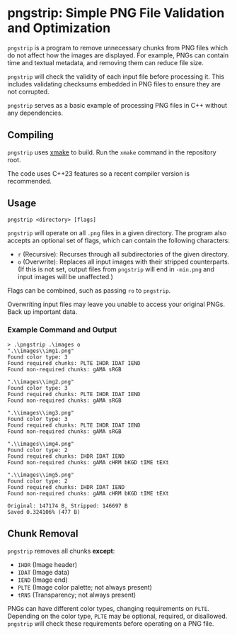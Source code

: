 # pngstrip: Simple PNG File Validation and Optimization

`pngstrip` is a program to remove unnecessary chunks from PNG files which do not affect how the images are displayed. For example, PNGs can contain time and textual metadata, and removing them can reduce file size.

`pngstrip` will check the validity of each input file before processing it. This includes validating checksums embedded in PNG files to ensure they are not corrupted.

`pngstrip` serves as a basic example of processing PNG files in C++ without any dependencies.

## Compiling

`pngstrip` uses [xmake](https://xmake.io) to build. Run the `xmake` command in the repository root.

The code uses C++23 features so a recent compiler version is recommended.

## Usage

```
pngstrip <directory> [flags]
```

`pngstrip` will operate on all `.png` files in a given directory. The program also accepts an optional set of flags, which can contain the following characters:

- `r` (Recursive): Recurses through all subdirectories of the given directory.
- `o` (Overwrite): Replaces all input images with their stripped counterparts. (If this is not set, output files from `pngstrip` will end in `-min.png` and input images will be unaffected.)

Flags can be combined, such as passing `ro` to `pngstrip`.

Overwriting input files may leave you unable to access your original PNGs. Back up important data.

### Example Command and Output

```
> .\pngstrip .\images o
".\\images\\img1.png"
Found color type: 3
Found required chunks: PLTE IHDR IDAT IEND
Found non-required chunks: gAMA sRGB

".\\images\\img2.png"
Found color type: 3
Found required chunks: PLTE IHDR IDAT IEND
Found non-required chunks: gAMA sRGB

".\\images\\img3.png"
Found color type: 3
Found required chunks: PLTE IHDR IDAT IEND
Found non-required chunks: gAMA sRGB

".\\images\\img4.png"
Found color type: 2
Found required chunks: IHDR IDAT IEND
Found non-required chunks: gAMA cHRM bKGD tIME tEXt

".\\images\\img5.png"
Found color type: 2
Found required chunks: IHDR IDAT IEND
Found non-required chunks: gAMA cHRM bKGD tIME tEXt

Original: 147174 B, Stripped: 146697 B
Saved 0.324106% (477 B)
```

## Chunk Removal

`pngstrip` removes all chunks **except**:

- `IHDR` (Image header)
- `IDAT` (Image data)
- `IEND` (Image end)
- `PLTE` (Image color palette; not always present)
- `tRNS` (Transparency; not always present)

PNGs can have different color types, changing requirements on `PLTE`. Depending on the color type, `PLTE` may be optional, required, or disallowed. `pngstrip` will check these requirements before operating on a PNG file.
